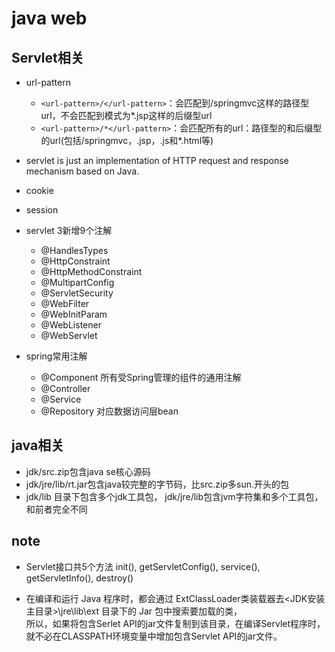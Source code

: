 # java web

## Servlet相关

- url-pattern    
    - `<url-pattern>/</url-pattern>`：会匹配到/springmvc这样的路径型url，不会匹配到模式为*.jsp这样的后缀型url    
    - `<url-pattern>/*</url-pattern>`：会匹配所有的url：路径型的和后缀型的url(包括/springmvc，.jsp，.js和*.html等)   
- servlet is just an implementation of HTTP request and response mechanism based on Java.

- cookie
- session

- servlet 3新增9个注解
    - @HandlesTypes
    - @HttpConstraint
    - @HttpMethodConstraint
    - @MultipartConfig
    - @ServletSecurity
    - @WebFilter
    - @WebInitParam
    - @WebListener
    - @WebServlet

- spring常用注解
    - @Component 所有受Spring管理的组件的通用注解
    - @Controller
    - @Service
    - @Repository 对应数据访问层bean


## java相关

- jdk/src.zip包含java se核心源码
- jdk/jre/lib/rt.jar包含java较完整的字节码，比src.zip多sun.开头的包
- jdk/lib 目录下包含多个jdk工具包， jdk/jre/lib包含jvm字符集和多个工具包，和前者完全不同

## note

- Servlet接口共5个方法 init(), getServletConfig(), service(), getServletInfo(), destroy()

- 在编译和运行 Java 程序时，都会通过 ExtClassLoader类装载器去<JDK安装主目录>\jre\lib\ext 目录下的 Jar 包中搜索要加载的类，  
 所以，如果将包含Serlet API的jar文件复制到该目录，在编译Servlet程序时，就不必在CLASSPATH环境变量中增加包含Servlet API的jar文件。
